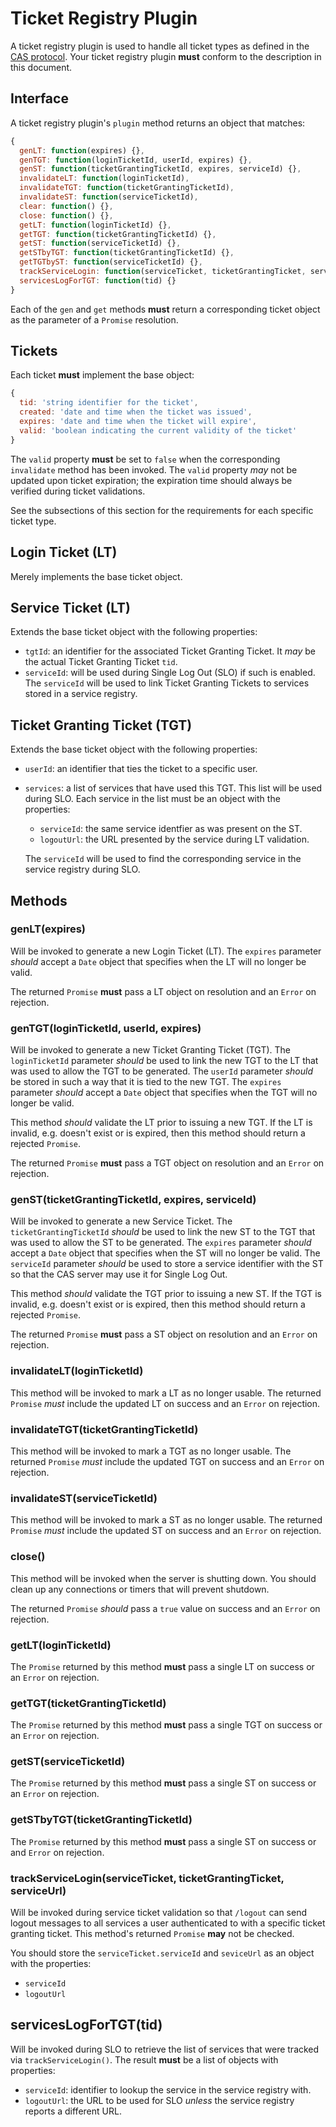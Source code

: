 # Ticket Registry Plugin

A ticket registry plugin is used to handle all ticket types as defined in the
[CAS protocol][casp]. Your ticket registry plugin **must** conform to the
description in this document.

[casp]: https://github.com/Jasig/cas/blob/master/cas-server-documentation/protocol/CAS-Protocol-Specification.md

## Interface

A ticket registry plugin's `plugin` method returns an object that matches:

```javascript
{
  genLT: function(expires) {},
  genTGT: function(loginTicketId, userId, expires) {},
  genST: function(ticketGrantingTicketId, expires, serviceId) {},
  invalidateLT: function(loginTicketId),
  invalidateTGT: function(ticketGrantingTicketId),
  invalidateST: function(serviceTicketId),
  clear: function() {},
  close: function() {},
  getLT: function(loginTicketId) {},
  getTGT: function(ticketGrantingTicketId) {},
  getST: function(serviceTicketId) {},
  getSTbyTGT: function(ticketGrantingTicketId) {},
  getTGTbyST: function(serviceTicketId) {},
  trackServiceLogin: function(serviceTicket, ticketGrantingTicket, serviceUrl) {},
  servicesLogForTGT: function(tid) {}
}
```

Each of the `gen` and `get` methods **must** return a corresponding ticket
object as the parameter of a `Promise` resolution.

## Tickets

Each ticket **must** implement the base object:

```javascript
{
  tid: 'string identifier for the ticket',
  created: 'date and time when the ticket was issued',
  expires: 'date and time when the ticket will expire',
  valid: 'boolean indicating the current validity of the ticket'
}
```

The `valid` property **must** be set to `false` when the corresponding
`invalidate` method has been invoked. The `valid` property *may* not be updated
upon ticket expiration; the expiration time should always be verified during
ticket validations.

See the subsections of this section for the requirements for each
specific ticket type.

## Login Ticket (LT)

Merely implements the base ticket object.

## Service Ticket (LT)

Extends the base ticket object with the following properties:

+ `tgtId`: an identifier for the associated Ticket Granting Ticket. It *may* be
  the actual Ticket Granting Ticket `tid`.
+ `serviceId`: will be used during Single Log Out (SLO) if such is enabled. The
  `serviceId` will be used to link Ticket Granting Tickets to services stored
  in a service registry.

## Ticket Granting Ticket (TGT)

Extends the base ticket object with the following properties:

+ `userId`: an identifier that ties the ticket to a specific user.
+ `services`: a list of services that have used this TGT. This list will be used
  during SLO. Each service in the list must be an object with the properties:

    * `serviceId`: the same service identfier as was present on the ST.
    * `logoutUrl`: the URL presented by the service during LT validation.

  The `serviceId` will be used to find the corresponding service in the service
  registry during SLO.

## Methods

### genLT(expires)

Will be invoked to generate a new Login Ticket (LT). The `expires` parameter
*should* accept a `Date` object that specifies when the LT will no longer be
valid.

The returned `Promise` **must** pass a LT object on resolution and an `Error`
on rejection.

### genTGT(loginTicketId, userId, expires)

Will be invoked to generate a new Ticket Granting Ticket (TGT). The
`loginTicketId` parameter *should* be used to link the new TGT to the LT that
was used to allow the TGT to be generated. The `userId` parameter *should* be
stored in such a way that it is tied to the new TGT. The `expires` parameter
*should* accept a `Date` object that specifies when the TGT will no longer be
valid.

This method *should* validate the LT prior to issuing a new TGT. If the LT is
invalid, e.g. doesn't exist or is expired, then this method should return
a rejected `Promise`.

The returned `Promise` **must** pass a TGT object on resolution and an `Error`
on rejection.

### genST(ticketGrantingTicketId, expires, serviceId)

Will be invoked to generate a new Service Ticket. The `ticketGrantingTicketId`
*should* be used to link the new ST to the TGT that was used to allow the ST
to be generated. The `expires` parameter *should* accept a `Date` object that
specifies when the ST will no longer be valid. The `serviceId` parameter
*should* be used to store a service identifier with the ST so that the CAS
server may use it for Single Log Out.

This method *should* validate the TGT prior to issuing a new ST. If the TGT is
invalid, e.g. doesn't exist or is expired, then this method should return
a rejected `Promise`.

The returned `Promise` **must** pass a ST object on resolution and an `Error`
on rejection.

### invalidateLT(loginTicketId)

This method will be invoked to mark a LT as no longer usable. The returned
`Promise` *must* include the updated LT on success and an `Error` on rejection.

### invalidateTGT(ticketGrantingTicketId)

This method will be invoked to mark a TGT as no longer usable. The returned
`Promise` *must* include the updated TGT on success and an `Error` on rejection.

### invalidateST(serviceTicketId)

This method will be invoked to mark a ST as no longer usable. The returned
`Promise` *must* include the updated ST on success and an `Error` on rejection.

### close()

This method will be invoked when the server is shutting down. You should
clean up any connections or timers that will prevent shutdown.

The returned `Promise` *should* pass a `true` value on success and an `Error`
on rejection.

### getLT(loginTicketId)

The `Promise` returned by this method **must** pass a single LT on success or
an `Error` on rejection.

### getTGT(ticketGrantingTicketId)

The `Promise` returned by this method **must** pass a single TGT on success or
an `Error` on rejection.

### getST(serviceTicketId)

The `Promise` returned by this method **must** pass a single ST on success or
an `Error` on rejection.

### getSTbyTGT(ticketGrantingTicketId)

The `Promise` returned by this method **must** pass a single ST on success or
and `Error` on rejection.

### trackServiceLogin(serviceTicket, ticketGrantingTicket, serviceUrl)

Will be invoked during service ticket validation so that `/logout` can send
logout messages to all services a user authenticated to with a specific
ticket granting ticket. This method's returned `Promise` **may** not be
checked.

You should store the `serviceTicket.serviceId` and `seviceUrl` as an object
with the properties:

+ `serviceId`
+ `logoutUrl`

## servicesLogForTGT(tid)

Will be invoked during SLO to retrieve the list of services that were tracked
via `trackServiceLogin()`. The result **must** be a list of objects with
properties:

+ `serviceId`: identifier to lookup the service in the service registry with.
+ `logoutUrl`: the URL to be used for SLO *unless* the service registry reports
  a different URL.
